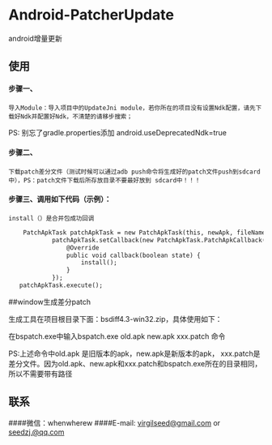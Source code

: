 # Android-PatcherUpdate
android增量更新


## 使用

#### 步骤一、

    导入Module：导入项目中的UpdateJni module，若你所在的项目没有设置Ndk配置，请先下载好Ndk并配置好Ndk，不清楚的请移步搜索；
PS: 别忘了gradle.properties添加  android.useDeprecatedNdk=true





#### 步骤二、

    下载patch差分文件（测试时候可以通过adb push命令将生成好的patch文件push到sdcard中），PS：patch文件下载后所存放目录不要最好放到 sdcard中！！！
    
#### 步骤三、调用如下代码（示例）：

    install（）是合并包成功回调


``` xml
    PatchApkTask patchApkTask = new PatchApkTask(this, newApk, fileName);
            patchApkTask.setCallback(new PatchApkTask.PatchApkCallback() {
                @Override
                public void callback(boolean state) {
                    install();
                }
            });
   patchApkTask.execute();
```  


##window生成差分patch

  生成工具在项目根目录下面：bsdiff4.3-win32.zip，具体使用如下：
  
  在bspatch.exe中输入bspatch.exe old.apk new.apk xxx.patch 命令
  
  PS:上述命令中old.apk 是旧版本的apk，new.apk是新版本的apk， xxx.patch是差分文件。因为old.apk、new.apk和xxx.patch和bspatch.exe所在的目录相同，所以不需要带有路径
  

## 联系
####微信：whenwherew
####E-mail: virgilseed@gmail.com  or   seedzj.@qq.com
  




